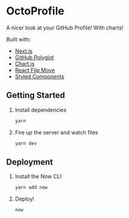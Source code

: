 # OctoProfile

A nicer look at your GitHub Profile! With charts!


Built with:

- [Next.js](https://nextjs.org/)
- [GitHub Polyglot](https://github.com/IonicaBizau/node-gh-polyglot)
- [Chart.js](https://www.chartjs.org/)
- [React Flip Move](https://github.com/joshwcomeau/react-flip-move)
- [Styled Components](https://www.styled-components.com/)

## Getting Started


1. Install dependencies

   ```bash
   yarn
   ```
2. Fire up the server and watch files

   ```bash
   yarn dev
   ```

## Deployment

1. Install the Now CLI

   ```bash
   yarn add now
   ```
2. Deploy!

   ```bash
   now
   ```
